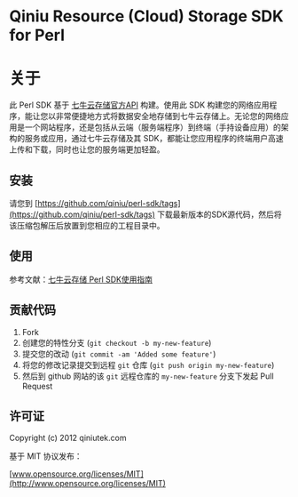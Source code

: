 # Qiniu Resource (Cloud) Storage SDK for Perl 

# 关于

此 Perl SDK 基于 [七牛云存储官方API](http://docs.qiniutek.com/v2/api/) 构建。使用此 SDK 构建您的网络应用程序，能让您以非常便捷地方式将数据安全地存储到七牛云存储上。无论您的网络应用是一个网站程序，还是包括从云端（服务端程序）到终端（手持设备应用）的架构的服务或应用，通过七牛云存储及其 SDK，都能让您应用程序的终端用户高速上传和下载，同时也让您的服务端更加轻盈。

## 安装

请您到 [https://github.com/qiniu/perl-sdk/tags](https://github.com/qiniu/perl-sdk/tags)  下载最新版本的SDK源代码，然后将该压缩包解压后放置到您相应的工程目录中。

## 使用

参考文献：[七牛云存储 Perl SDK使用指南](http://docs.qiniutek.com/v3/sdk/perl/)


## 贡献代码

1. Fork
2. 创建您的特性分支 (`git checkout -b my-new-feature`)
3. 提交您的改动 (`git commit -am 'Added some feature'`)
4. 将您的修改记录提交到远程 `git` 仓库 (`git push origin my-new-feature`)
5. 然后到 github 网站的该 `git` 远程仓库的 `my-new-feature` 分支下发起 Pull Request


## 许可证

Copyright (c) 2012 qiniutek.com

基于 MIT 协议发布：

[www.opensource.org/licenses/MIT](http://www.opensource.org/licenses/MIT)


